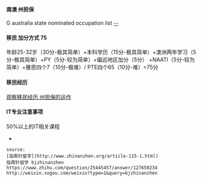 
#### 南澳 州担保
G australia state nominated occupation list [--](http://www.migration.sa.gov.au/skilled-migrants/lists-of-state-nominated-occupations)

#### 移民 加分方式 75
年龄25-32岁（30分-极其简单）+本科学历（15分-极其简单）+澳洲两年学习（5分-极其简单）+PY（5分-较为简单）+偏远地区加分（5分）
+NAATI（5分-较为简单）+雅思四个7（10分-极难）/ PTE四个65（10分-难）=75分

#### 移民经历

[观察移民经历,州担保的运作](http://www.sachinese.com/yi-min-5/board-components/yi-min-zi-xun-20/topics/shen-ji-hui-zong-ao-da-li-ya-ge-zhou-zhou-dan-bao-diyshen-qing-gong-lue-da-quan-58319)

#### IT专业注意事项

50%以上的IT相关课程



-
```
source:
[指南针留学](http://www.zhinanzhen.org/article-115-1.html)
指南针留学 bjzhinanzhen
https://www.zhihu.com/question/25445457/answer/127650234
http://weixin.sogou.com/weixin?type=1&query=bjzhinanzhen
```
